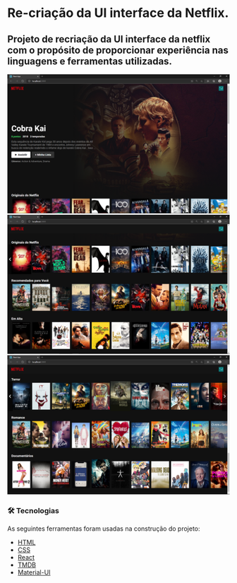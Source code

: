 # Re-criação da UI interface da Netflix.

## Projeto de recriação da UI interface da netflix com o propósito de proporcionar experiência nas linguagens e ferramentas utilizadas.

![](/screenshots/screenshot1.png)
![](/screenshots/screenshot2.png)
![](/screenshots/screenshot3.png)

### 🛠 Tecnologias

As seguintes ferramentas foram usadas na construção do projeto:

- [HTML](https://expo.io/)
- [CSS](https://nodejs.org/en/)
- [React](https://pt-br.reactjs.org/)
- [TMDB](https://www.themoviedb.org/?language=pt-BR)
- [Material-UI](https://material-ui.com/pt/)